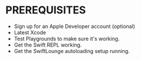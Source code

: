 # PREREQUISITES
- Sign up for an Apple Developer account (optional)
- Latest Xcode
- Test Playgrounds to make sure it's working.
- Get the Swift REPL working.
- Get the SwiftLounge autoloading setup running.